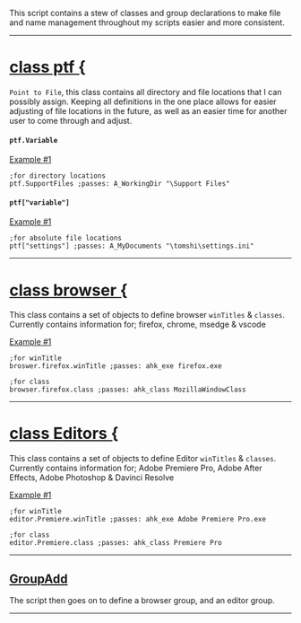 This script contains a stew of classes and group declarations to make file and name management throughout my scripts easier and more consistent.

***
# <u>class ptf {</u>
`Point to File`, this class contains all directory and file locations that I can possibly assign. Keeping all definitions in the one place allows for easier adjusting of file locations in the future, as well as an easier time for another user to come through and adjust.

#### `ptf.Variable`
<u>Example #1</u>
```autohotkey
;for directory locations
ptf.SupportFiles ;passes: A_WorkingDir "\Support Files"
```

#### `ptf["variable"]`
<u>Example #1</u>
```autohotkey
;for absolute file locations
ptf["settings"] ;passes: A_MyDocuments "\tomshi\settings.ini"
```
***

# <u>class browser {</u>
This class contains a set of objects to define browser `winTitles` & `classes`. Currently contains information for; firefox, chrome, msedge & vscode

<u>Example #1</u>
```autohotkey
;for winTitle
broswer.firefox.winTitle ;passes: ahk_exe firefox.exe

;for class
browser.firefox.class ;passes: ahk_class MozillaWindowClass
```
***

# <u>class Editors {</u>
This class contains a set of objects to define Editor `winTitles` & `classes`. Currently contains information for; Adobe Premiere Pro, Adobe After Effects, Adobe Photoshop & Davinci Resolve

<u>Example #1</u>
```autohotkey
;for winTitle
editor.Premiere.winTitle ;passes: ahk_exe Adobe Premiere Pro.exe

;for class
editor.Premiere.class ;passes: ahk_class Premiere Pro
```
***

## <u>GroupAdd</u>
The script then goes on to define a browser group, and an editor group.
***